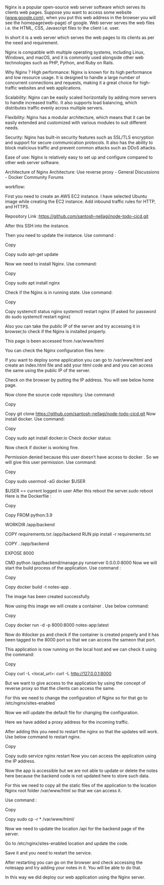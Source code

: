 Nginx is a popular open-source web server software which serves its clients web pages. Suppose you want to access some website (www.google.com), when you put this web address in the browser you will see the homepage(web-page) of google. Web server serves the web files i.e. the HTML, CSS, Javascript files to the client i.e. user.

In short it is a web server which serves the web pages to its clients as per the need and requirement.

Nginx is compatible with multiple operating systems, including Linux, Windows, and macOS, and it is commonly used alongside other web technologies such as PHP, Python, and Ruby on Rails.

Why Nginx ?
High performance: Nginx is known for its high performance and low resource usage. It is designed to handle a large number of concurrent connections and requests, making it a great choice for high-traffic websites and web applications.

Scalability: Nginx can be easily scaled horizontally by adding more servers to handle increased traffic. It also supports load balancing, which distributes traffic evenly across multiple servers.

Flexibility: Nginx has a modular architecture, which means that it can be easily extended and customized with various modules to suit different needs.

Security: Nginx has built-in security features such as SSL/TLS encryption and support for secure communication protocols. It also has the ability to block malicious traffic and prevent common attacks such as DDoS attacks.

Ease of use: Nginx is relatively easy to set up and configure compared to other web server software.

Architecture of Nginx
Architecture: Use reverse proxy - General Discussions - Docker Community  Forums

workflow:



First you need to create an AWS EC2 instance. I have selected Ubuntu image while creating the EC2 instance. Add inbound traffic rules for HTTP, and HTTPS.

Repository Link :https://github.com/santosh-nellagi/node-todo-cicd.git



After this SSH into the instance.

Then you need to update the instance. Use command :


Copy

Copy
sudo apt-get update


Now we need to install Nginx. Use command:


Copy

Copy
sudo apt install nginx


Check if the Nginx is in running state. Use command:


Copy

Copy
systemctl status nginx
systemctl restart nginx 
(if asked for password do sudo systemctl restart nginx)


Also you can take the public IP of the server and try accessing it in browser,to check if the Nginx is installed properly.



This page is been accessed from /var/www/html



You can check the Nginx configuration files here:





If you want to deploy some application you can go to /var/www/html and create an index.html file and add your html code and and you can access the same using the public IP of the server.

Check on the browser by putting the IP address. You will see below home page.

Now clone the source code repository. Use command:


Copy

Copy
git clone https://github.com/santosh-nellagi/node-todo-cicd.git
Now install docker. Use command:


Copy

Copy
sudo apt install docker.io
Check docker status:



Now check if docker is working fine.



Permission denied because this user doesn’t have access to docker . So we will give this user permission. Use command:


Copy

Copy
sudo usermod -aG docker $USER

$USER == current logged in user
After this reboot the server.sudo reboot
Here is the Dockerfile :


Copy

Copy
FROM python:3.9

WORKDIR /app/backend

COPY requirements.txt /app/backend
RUN pip install -r requirements.txt

COPY . /app/backend

EXPOSE 8000

CMD python /app/backend/manage.py runserver 0.0.0.0:8000
Now we will start the build process of the application. Use command :


Copy

Copy
docker build -t notes-app .


The image has been created successfully.



Now using this image we will create a container . Use below command:


Copy

Copy
docker run -d -p 8000:8000 notes-app:latest


Now do #docker ps and check if the container is created properly and it has been tagged to the 8000 port so that we can access the sameon that port.



This application is now running on the local host and we can check it using the command:


Copy

Copy
curl -L <local_url>:<External-Ip>
curl -L http://127.0.0.1:8000


But we want to give access to the application by using the concept of reverse proxy so that the clients can access the same.

For this we need to change the configuration of Nginx so for that go to /etc/nginx/sites-enabled



Now we will update the default file for changing the configuration.



Here we have added a proxy address for the incoming traffic.

After adding this you need to restart the nginx so that the updates will work. Use below command to restart nginx.


Copy

Copy
sudo service nginx restart
Now you can access the application using the IP address.



Now the app is accessible but we are not able to update or delete the notes here because the backend code is not updated here to store such data.

For this we need to copy all the static files of the application to the location Nginx root folder /var/www/html so that we can access it.

Use command :


Copy

Copy
sudo cp -r * /var/www/html/




Now we need to update the location /api for the backend page of the server.

Go to /etc/nginx/sites-enabled location and update the code.



Save it and you need to restart the service.

After restarting you can go on the browser and check accessing the notesapp and try adding your notes in it. You will be able to do that.

In this way we did deploy our web application using the Nginx server.

